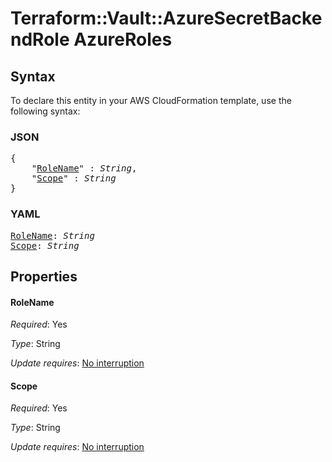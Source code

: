 # Terraform::Vault::AzureSecretBackendRole AzureRoles

## Syntax

To declare this entity in your AWS CloudFormation template, use the following syntax:

### JSON

<pre>
{
    "<a href="#rolename" title="RoleName">RoleName</a>" : <i>String</i>,
    "<a href="#scope" title="Scope">Scope</a>" : <i>String</i>
}
</pre>

### YAML

<pre>
<a href="#rolename" title="RoleName">RoleName</a>: <i>String</i>
<a href="#scope" title="Scope">Scope</a>: <i>String</i>
</pre>

## Properties

#### RoleName

_Required_: Yes

_Type_: String

_Update requires_: [No interruption](https://docs.aws.amazon.com/AWSCloudFormation/latest/UserGuide/using-cfn-updating-stacks-update-behaviors.html#update-no-interrupt)

#### Scope

_Required_: Yes

_Type_: String

_Update requires_: [No interruption](https://docs.aws.amazon.com/AWSCloudFormation/latest/UserGuide/using-cfn-updating-stacks-update-behaviors.html#update-no-interrupt)


